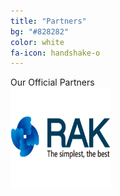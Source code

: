 ```yaml
---
title: "Partners"
bg: "#828282"
color: white
fa-icon: handshake-o
---
```


Our Official Partners <br>
<a href="http://www.rakwireless.com/en/" target="_blank"><img src="img/rak.png"  width="160px" height="160px"></a>
